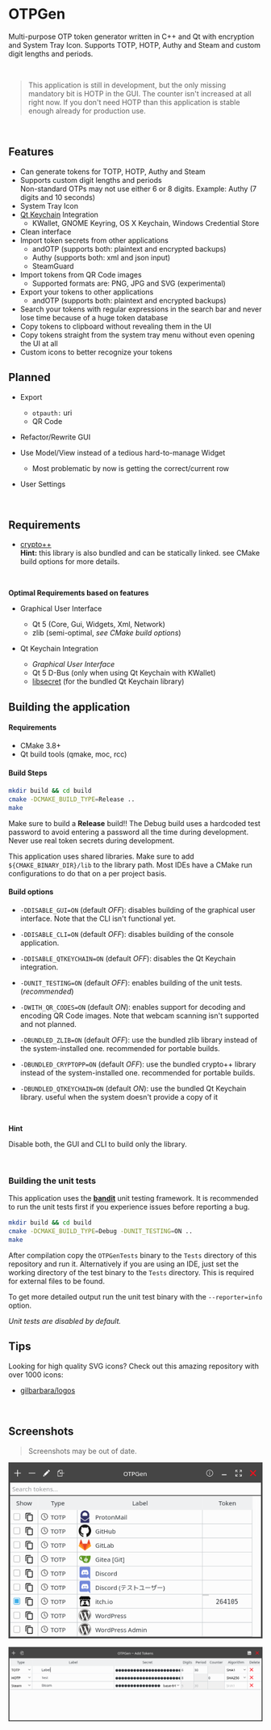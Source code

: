 # OTPGen

Multi-purpose OTP token generator written in C++ and Qt with encryption and System Tray Icon.
Supports TOTP, HOTP, Authy and Steam and custom digit lengths and periods.

<br>

> This application is still in development, but the only missing mandatory bit is HOTP
> in the GUI. The counter isn't increased at all right now. If you don't need HOTP than
> this application is stable enough already for production use.

<br>

## Features

 - Can generate tokens for TOTP, HOTP, Authy and Steam
 - Supports custom digit lengths and periods <br>
   Non-standard OTPs may not use either 6 or 8 digits. Example: Authy (7 digits and 10 seconds)
 - System Tray Icon
 - [Qt Keychain](https://github.com/frankosterfeld/qtkeychain) Integration
   - KWallet, GNOME Keyring, OS X Keychain, Windows Credential Store
 - Clean interface
 - Import token secrets from other applications
   - andOTP (supports both: plaintext and encrypted backups)
   - Authy (supports both: xml and json input)
   - SteamGuard
 - Import tokens from QR Code images
   - Supported formats are: PNG, JPG and SVG (experimental)
 - Export your tokens to other applications
   - andOTP (supports both: plaintext and encrypted backups)
 - Search your tokens with regular expressions in the search bar and never lose
   time because of a huge token database
 - Copy tokens to clipboard without revealing them in the UI
 - Copy tokens straight from the system tray menu without even opening the UI at all
 - Custom icons to better recognize your tokens


## Planned

 - Export
   - `otpauth:` uri
   - QR Code

 - Refactor/Rewrite GUI
 - Use Model/View instead of a tedious hard-to-manage Widget
   - Most problematic by now is getting the correct/current row

 - User Settings

<br>

## Requirements

 - [crypto++](https://cryptopp.com/) <br>
   **Hint:** this library is also bundled and can be statically linked.
   see CMake build options for more details.

<br>

**Optimal Requirements based on features**

 - Graphical User Interface
   - Qt 5 (Core, Gui, Widgets, Xml, Network)
   - zlib (semi-optimal, *see CMake build options*)

 - Qt Keychain Integration
   - *Graphical User Interface*
   - Qt 5 D-Bus (only when using Qt Keychain with KWallet)
   - [libsecret](https://wiki.gnome.org/Projects/Libsecret) (for the bundled Qt Keychain library)


## Building the application

#### Requirements

 - CMake 3.8+
 - Qt build tools (qmake, moc, rcc)

#### Build Steps

```sh
mkdir build && cd build
cmake -DCMAKE_BUILD_TYPE=Release ..
make
```

Make sure to build a **Release** build!! The Debug build uses a hardcoded test password
to avoid entering a password all the time during development. Never use real token secrets
during development.

This application uses shared libraries. Make sure to add `${CMAKE_BINARY_DIR}/lib` to the
library path. Most IDEs have a CMake run configurations to do that on a per project basis.

#### Build options

 - `-DDISABLE_GUI=ON` (default *OFF*): disables building of the graphical user interface.
   Note that the CLI isn't functional yet.

 - `-DDISABLE_CLI=ON` (default *OFF*): disables building of the console application.

 - `-DDISABLE_QTKEYCHAIN=ON` (default *OFF*): disables the Qt Keychain integration.

 - `-DUNIT_TESTING=ON` (default *OFF*): enables building of the unit tests. (*recommended*)

 - `-DWITH_QR_CODES=ON` (default *ON*): enables support for decoding and encoding QR Code images.
   Note that webcam scanning isn't supported and not planned.

 - `-DBUNDLED_ZLIB=ON` (default *OFF*): use the bundled zlib library instead of the system-installed
   one. recommended for portable builds.

 - `-DBUNDLED_CRYPTOPP=ON` (default *OFF*): use the bundled crypto++ library instead of the system-installed
   one. recommended for portable builds.

 - `-DBUNDLED_QTKEYCHAIN=ON` (default *ON*): use the bundled Qt Keychain library. useful when the system doesn't
   provide a copy of it

<br>

**Hint**

Disable both, the GUI and CLI to build only the library.

<br>

### Building the unit tests

This application uses the [**bandit**](https://github.com/banditcpp/bandit) unit testing framework.
It is recommended to run the unit tests first if you experience issues before reporting a bug.

```sh
mkdir build && cd build
cmake -DCMAKE_BUILD_TYPE=Debug -DUNIT_TESTING=ON ..
make
```

After compilation copy the `OTPGenTests` binary to the `Tests` directory of this repository
and run it. Alternatively if you are using an IDE, just set the working directory of the
test binary to the `Tests` directory. This is required for external files to be found.

To get more detailed output run the unit test binary with the `--reporter=info` option.

*Unit tests are disabled by default.*


## Tips

Looking for high quality SVG icons? Check out this amazing repository with over 1000 icons:

 - [gilbarbara/logos](https://github.com/gilbarbara/logos)


<br>

## Screenshots

> Screenshots may be out of date.

![Main Window](./.screenshots/MainWindow.png "Main Window")

![Add Tokens](./.screenshots/AddTokens.png "Add Tokens")
